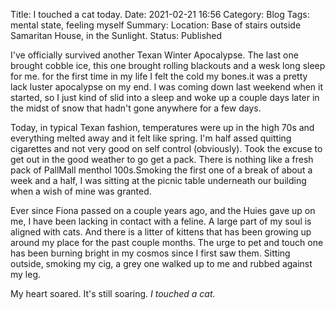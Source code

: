 Title: I touched a cat today.
Date: 2021-02-21 16:56
Category: Blog
Tags: mental state, feeling myself
Summary:
Location: Base of stairs outside Samaritan House, in the Sunlight.
Status: Published


I've officially survived another Texan Winter Apocalypse.  The last one brought cobble ice, this one brought rolling blackouts and a wesk long sleep for me. for the first time in my life I felt the cold my bones.it was a pretty lack luster apocalypse on my end. I was coming down last weekend when it started, so I just kind of slid into a sleep and woke up a couple days later in the midst of snow that hadn't gone anywhere for a few days.

Today, in typical Texan fashion, temperatures were up in the high 70s and everything melted away and it felt like spring. I'm half assed quitting cigarettes and not very good on self control (obviously). Took the excuse to get out in the good weather to go get a pack. There is nothing like a fresh pack of PallMall menthol 100s.Smoking the first one of a break of about a week and a half, I was sitting at the picnic table underneath our building when a wish of mine was granted. 

Ever since Fiona passed on a couple years ago, and the Huies gave up on me, I have been lacking in contact with a feline. A large part of my soul is aligned with cats. And there is a litter of kittens that has been growing up around my place for the past couple months. The urge to pet and touch one has been burning bright in my cosmos since I first saw them. Sitting outside, smoking my cig, a grey one walked up to me and rubbed against my leg. 

My heart soared. It's still soaring. *I touched a cat.*
